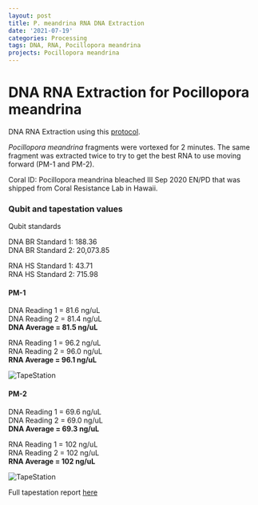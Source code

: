 ```yaml
---
layout: post
title: P. meandrina RNA DNA Extraction
date: '2021-07-19'
categories: Processing
tags: DNA, RNA, Pocillopora meandrina
projects: Pocillopora meandrina
---
```


# DNA RNA Extraction for Pocillopora meandrina

DNA RNA Extraction using this [protocol](https://github.com/emmastrand/EmmaStrand_Notebook/blob/master/_posts/2019-05-31-Zymo-Duet-RNA-DNA-Extraction-Protocol.md).  

*Pocillopora meandrina* fragments were vortexed for 2 minutes. The same fragment was extracted twice to try to get the best RNA to use moving forward (PM-1 and PM-2).

Coral ID: Pocillopora meandrina bleached III Sep 2020 EN/PD that was shipped from Coral Resistance Lab in Hawaii.  

### Qubit and tapestation values

Qubit standards

DNA BR Standard 1: 188.36  
DNA BR Standard 2: 20,073.85  

RNA HS Standard 1: 43.71  
RNA HS Standard 2: 715.98  

#### PM-1

DNA Reading 1 = 81.6 ng/uL   
DNA Reading 2 = 81.4 ng/uL   
**DNA Average = 81.5 ng/uL**   

RNA Reading 1 = 96.2 ng/uL   
RNA Reading 2 = 96.0 ng/uL   
**RNA Average = 96.1 ng/uL**

![TapeStation]()

#### PM-2
DNA Reading 1 = 69.6 ng/uL   
DNA Reading 2 = 69.0 ng/uL   
**DNA Average = 69.3 ng/uL**  

RNA Reading 1 = 102 ng/uL   
RNA Reading 2 = 102 ng/uL   
**RNA Average = 102 ng/uL**

![TapeStation]()

Full tapestation report [here]()
